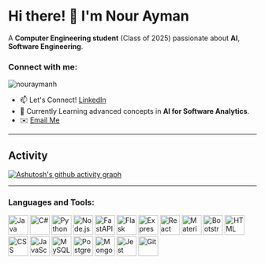 # Hi there! 👋 I'm Nour Ayman  

A **Computer Engineering student** (Class of 2025) passionate about **AI**, **Software Engineering**.  

<h3 align="left">Connect with me:</h3>
<p align="left"> <img src="https://komarev.com/ghpvc/?username=nouraymanh&label=Profile%20views&color=0e75b6&style=flat" alt="nouraymanh" /> </p>

- 📫 Let's Connect! [LinkedIn](https://linkedin.com/in/nourayman09)  
- 🌱 Currently Learning advanced concepts in **AI for Software Analytics**.
- ✉️ [Email Me](mailto:your.email@example.com)

---

## Activity
[![Ashutosh's github activity graph](https://github-readme-activity-graph.vercel.app/graph?username=nouraymanh&bg_color=100f0f&color=4c5e9e&line=4c569e&point=403e41&area=true&hide_border=true)](https://github.com/ashutosh00710/github-readme-activity-graph)

---

<h3 align="left">Languages and Tools:</h3>

<p align="left">
  <img height="40" src="https://skillicons.dev/icons?i=java" alt="Java" />
  <img height="40" src="https://skillicons.dev/icons?i=cs" alt="C#" />
  <img height="40" src="https://skillicons.dev/icons?i=python" alt="Python" />
  <img height="40" src="https://skillicons.dev/icons?i=nodejs" alt="Node.js" />
  <img height="40" src="https://skillicons.dev/icons?i=fastapi" alt="FastAPI" />
  <img height="40" src="https://skillicons.dev/icons?i=flask" alt="Flask" />
  <img height="40" src="https://skillicons.dev/icons?i=express" alt="Express" />
  <img height="40" src="https://skillicons.dev/icons?i=react" alt="React" />
  <img height="40" src="https://skillicons.dev/icons?i=mui" alt="Material UI" />
  <img height="40" src="https://skillicons.dev/icons?i=bootstrap" alt="Bootstrap" />
  <img height="40" src="https://skillicons.dev/icons?i=html" alt="HTML" />
  <img height="40" src="https://skillicons.dev/icons?i=css" alt="CSS" />
  <img height="40" src="https://skillicons.dev/icons?i=js" alt="JavaScript" />
  <img height="40" src="https://skillicons.dev/icons?i=mysql" alt="MySQL" />
  <img height="40" src="https://skillicons.dev/icons?i=postgresql" alt="PostgreSQL" />
  <img height="40" src="https://skillicons.dev/icons?i=mongodb" alt="MongoDB" />
  <img height="40" src="https://skillicons.dev/icons?i=jest" alt="Jest" />
  <img height="40" src="https://skillicons.dev/icons?i=git" alt="Git" />
</p>




